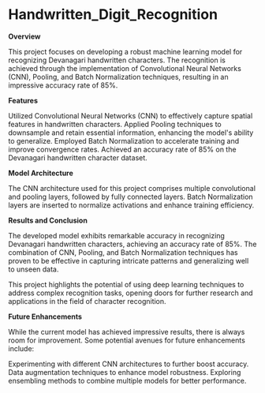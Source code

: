 # Handwritten_Digit_Recognition

**Overview**

This project focuses on developing a robust machine learning model for recognizing Devanagari handwritten characters. The recognition is achieved through the implementation of Convolutional Neural Networks (CNN), Pooling, and Batch Normalization techniques, resulting in an impressive accuracy rate of 85%.

**Features**

Utilized Convolutional Neural Networks (CNN) to effectively capture spatial features in handwritten characters.
Applied Pooling techniques to downsample and retain essential information, enhancing the model's ability to generalize.
Employed Batch Normalization to accelerate training and improve convergence rates.
Achieved an accuracy rate of 85% on the Devanagari handwritten character dataset.

**Model Architecture**

The CNN architecture used for this project comprises multiple convolutional and pooling layers, followed by fully connected layers. Batch Normalization layers are inserted to normalize activations and enhance training efficiency.

**Results and Conclusion**

The developed model exhibits remarkable accuracy in recognizing Devanagari handwritten characters, achieving an accuracy rate of 85%. The combination of CNN, Pooling, and Batch Normalization techniques has proven to be effective in capturing intricate patterns and generalizing well to unseen data.

This project highlights the potential of using deep learning techniques to address complex recognition tasks, opening doors for further research and applications in the field of character recognition.

**Future Enhancements**

While the current model has achieved impressive results, there is always room for improvement. Some potential avenues for future enhancements include:

Experimenting with different CNN architectures to further boost accuracy.
Data augmentation techniques to enhance model robustness.
Exploring ensembling methods to combine multiple models for better performance.
